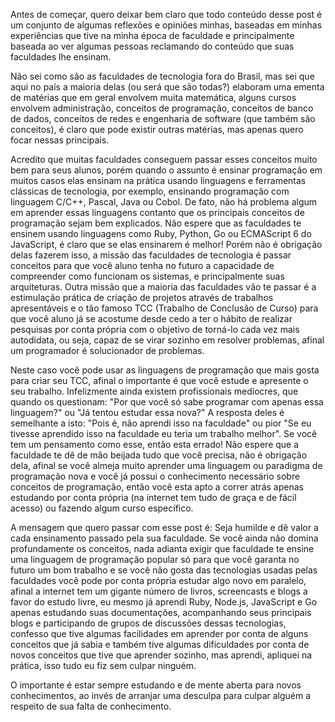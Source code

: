 Antes de começar, quero deixar bem claro que todo conteúdo desse post é um conjunto de algumas reflexões e opiniões minhas, baseadas em minhas experiências que tive na minha época de faculdade e principalmente baseada ao ver algumas pessoas reclamando do conteúdo que suas faculdades lhe ensinam.

Não sei como são as faculdades de tecnologia fora do Brasil, mas sei que aqui no país a maioria delas (ou será que são todas?) elaboram uma ementa de matérias que em geral envolvem muita matemática, alguns cursos envolvem administração, conceitos de programação, conceitos de banco de dados, conceitos de redes e engenharia de software (que também são conceitos), é claro que pode existir outras matérias, mas apenas quero focar nessas principais.

Acredito que muitas faculdades conseguem passar esses conceitos muito bem para seus alunos, porém quando o assunto é ensinar programação em muitos casos elas ensinam na prática usando linguagens e ferramentas clássicas de tecnologia, por exemplo, ensinando programação com linguagem C/C++, Pascal, Java ou Cobol. De fato, não há problema algum em aprender essas linguagens contanto que os principais conceitos de programação sejam bem explicados. Não espere que as faculdades te ensinem usando linguagens como Ruby, Python, Go ou ECMAScript 6 do JavaScript, é claro que se elas ensinarem é melhor! Porém não é obrigação delas fazerem isso, a missão das faculdades de tecnologia é passar conceitos para que você aluno tenha no futuro a capacidade de compreender como funcionam os sistemas, e principalmente suas arquiteturas. Outra missão que a maioria das faculdades vão te passar é a estimulação prática de criação de projetos através de trabalhos apresentáveis e o tão famoso TCC (Trabalho de Conclusão de Curso) para que você aluno já se acostume desde cedo a ter o hábito de realizar pesquisas por conta própria com o objetivo de torná-lo cada vez mais autodidata, ou seja, capaz de se virar sozinho em resolver problemas, afinal um programador é solucionador de problemas.

Neste caso você pode usar as linguagens de programação que mais gosta para criar seu TCC, afinal o importante é que você estude e apresente o seu trabalho. Infelizmente ainda existem profissionais medíocres, que quando os questionam: "Por que você só sabe programar com apenas essa linguagem?" ou "Já tentou estudar essa nova?" A resposta deles é semelhante a isto: "Pois é, não aprendi isso na faculdade" ou pior "Se eu tivesse aprendido isso na faculdade eu teria um trabalho melhor". Se você tem um pensamento como esse, então esta errado! Não espere que a faculdade te dê de mão beijada tudo que você precisa, não é obrigação dela, afinal se você almeja muito aprender uma linguagem ou paradigma de programação nova e você já possui o conhecimento necessário sobre conceitos de programação, então você esta apto a correr atrás apenas estudando por conta própria (na internet tem tudo de graça e de fácil acesso) ou fazendo algum curso específico.

A mensagem que quero passar com esse post é: Seja humilde e dê valor a cada ensinamento passado pela sua faculdade. Se você ainda não domina profundamente os conceitos, nada adianta exigir que faculdade te ensine uma linguagem de programação popular só para que você garanta no futuro um bom trabalho e se você não gosta das tecnologias usadas pelas faculdades você pode por conta própria estudar algo novo em paralelo, afinal a internet tem um gigante número de livros, screencasts e blogs a favor do estudo livre, eu mesmo já aprendi Ruby, Node.js, JavaScript e Go apenas estudando suas documentações, acompanhando seus principais blogs e participando de grupos de discussões dessas tecnologias, confesso que tive algumas facilidades em aprender por conta de alguns conceitos que já sabia e também tive algumas dificuldades por conta de novos conceitos que tive que aprender sozinho, mas aprendi, apliquei na prática, isso tudo eu fiz sem culpar ninguém.

O importante é estar sempre estudando e de mente aberta para novos conhecimentos, ao invés de arranjar uma desculpa para culpar alguém a respeito de sua falta de conhecimento.